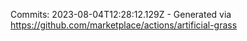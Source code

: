 Commits: 2023-08-04T12:28:12.129Z - Generated via https://github.com/marketplace/actions/artificial-grass
<br>
